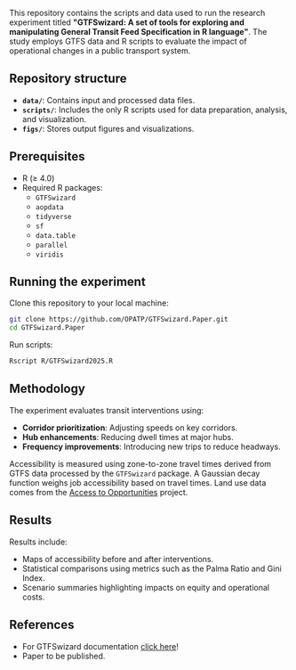 This repository contains the scripts and data used to run the research experiment titled **"GTFSwizard: A set of tools for exploring and manipulating General Transit Feed Specification in R language"**. The study employs GTFS data and R scripts to evaluate the impact of operational changes in a public transport system.

## Repository structure

- **`data/`**: Contains input and processed data files.
- **`scripts/`**: Includes the only R scripts used for data preparation, analysis, and visualization.
- **`figs/`**: Stores output figures and visualizations.

## Prerequisites

- R (≥ 4.0)
- Required R packages:
  - `GTFSwizard`
  - `aopdata`
  - `tidyverse`
  - `sf`
  - `data.table`
  - `parallel`
  - `viridis`

## Running the experiment

Clone this repository to your local machine:
```bash
git clone https://github.com/OPATP/GTFSwizard.Paper.git
cd GTFSwizard.Paper
```

Run scripts:
```bash
Rscript R/GTFSwizard2025.R
```

## Methodology

The experiment evaluates transit interventions using:
- **Corridor prioritization**: Adjusting speeds on key corridors.
- **Hub enhancements**: Reducing dwell times at major hubs.
- **Frequency improvements**: Introducing new trips to reduce headways.

Accessibility is measured using zone-to-zone travel times derived from GTFS data processed by the `GTFSwizard` package. A Gaussian decay function weighs job accessibility based on travel times. Land use data comes from the [Access to Opportunities](https://github.com/ipeaGIT/aopdata) project.

## Results

Results include:
- Maps of accessibility before and after interventions.
- Statistical comparisons using metrics such as the Palma Ratio and Gini Index.
- Scenario summaries highlighting impacts on equity and operational costs.


## References

- For GTFSwizard documentation [click here](https://CRAN.R-project.org/package=GTFSwizard)!
- Paper to be published.
